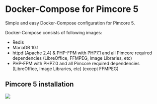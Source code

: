 # Docker-Compose for Pimcore 5
Simple and easy Docker-Compose configuration for Pimcore 5.

Docker-Compose consists of following images:
 - Redis
 - MariaDB 10.1
 - httpd (Apache 2.4) & PHP-FPM with PHP7.1 and all Pimcore required dependencies (LibreOffice, FFMPEG, Image Libraries, etc)
 - PHP-FPM with PHP7.0 and all Pimcore required dependencies (LibreOffice, Image Libraries, etc) (except FFMPEG)
 
 
 ## Pimcore 5 installation
 
 ![](https://dieepak.github.io/assets/pimcore-installation.png)
